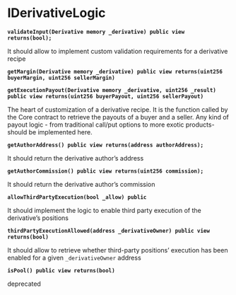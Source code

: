 # IDerivativeLogic

**`validateInput(Derivative memory _derivative) public view returns(bool);`**

It should allow to implement custom validation requirements for a derivative recipe

**`getMargin(Derivative memory _derivative) public view returns(uint256 buyerMargin, uint256 sellerMargin)`**

**`getExecutionPayout(Derivative memory _derivative, uint256 _result) public view returns(uint256 buyerPayout, uint256 sellerPayout)`**

The heart of customization of a derivative recipe. It is the function called by the Core contract to retrieve the payouts of a buyer and a seller. Any kind of payout logic - from traditional call/put options to more exotic products- should be implemented here.

**`getAuthorAddress() public view returns(address authorAddress);`**

It should return the derivative author’s address

**`getAuthorCommission() public view returns(uint256 commission);`**

It should return the derivative author’s commission

**`allowThirdPartyExecution(bool _allow) public`**

It should implement the logic to enable third party execution of the derivative’s positions

**`thirdPartyExecutionAllowed(address _derivativeOwner) public view returns(bool)`**

It should allow to retrieve whether third-party positions’ execution has been enabled for a given `_derivativeOwner` address

**`isPool() public view returns(bool)`**

deprecated
